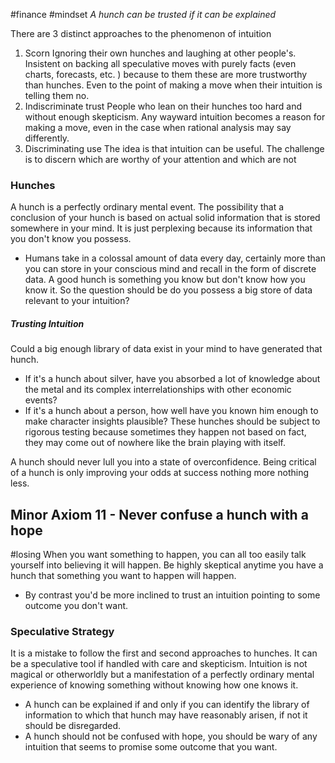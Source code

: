 #finance #mindset 
*A hunch can be trusted if it can be explained*

There are 3 distinct approaches to the phenomenon of intuition
1. Scorn
Ignoring their own hunches and laughing at other people's. Insistent on backing all speculative moves with purely facts (even charts, forecasts, etc. ) because to them these are more trustworthy than hunches. Even to the point of making a move when their intuition is telling them no.
2. Indiscriminate trust
People who lean on their hunches too hard and without enough skepticism. Any wayward intuition becomes a reason for making a move, even in the case when rational analysis may say differently.
3. Discriminating use
The idea is that intuition can be useful. The challenge is to discern which are worthy of your attention and which are not

### Hunches
A hunch is a perfectly ordinary mental event. The possibility that a conclusion of your hunch is based on actual solid information that is stored somewhere in your mind. It is just perplexing because its information that you don't know you possess.
- Humans take in a colossal amount of data every day, certainly more than you can store in your conscious mind and recall in the form of discrete data.
A good hunch is something you know but don't know how you know it. So the question should be do you possess a big store of data relevant to your intuition?

##### Trusting Intuition
Could a big enough library of data exist in your mind to have generated that hunch. 
- If it's a hunch about silver, have you absorbed a lot of knowledge about the metal and its complex interrelationships with other economic events?
- If it's a hunch about a person, how well have you known him enough to make character insights plausible?
These hunches should be subject to rigorous testing because sometimes they happen not based on fact, they may come out of nowhere like the brain playing with itself.

A hunch should never lull you into a state of overconfidence. Being critical of a hunch is only improving your odds at success nothing more nothing less.

## Minor Axiom 11 - Never confuse a hunch with a hope
#losing
When you want something to happen, you can all too easily talk yourself into believing it will happen. Be highly skeptical anytime you have a hunch that something you want to happen will happen.
- By contrast you'd be more inclined to trust an intuition pointing to some outcome you don't want.

### Speculative Strategy
It is a mistake to follow the first and second approaches to hunches. It can be a speculative tool if handled with care and skepticism. Intuition is not magical or otherworldly but a manifestation of a perfectly ordinary mental experience of knowing something without knowing how one knows it.
- A hunch can be explained if and only if you can identify the library of information to which that hunch may have reasonably arisen, if not it should be disregarded.
- A hunch should not be confused with hope, you should be wary of any intuition that seems to promise some outcome that you want.

